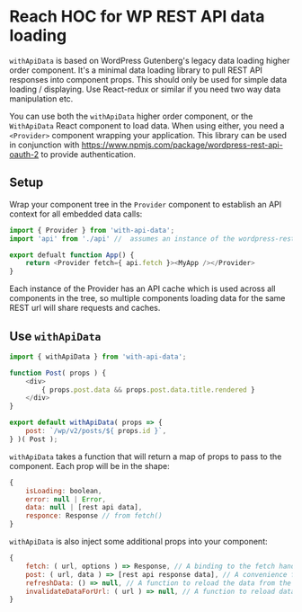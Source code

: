 # Reach HOC for WP REST API data loading

`withApiData` is based on WordPress Gutenberg's legacy data loading higher order component. It's a minimal data loading library to pull REST API responses into component props. This should only be used for simple data loading / displaying. Use React-redux or similar if you need two way data manipulation etc.

You can use both the `withApiData` higher order component, or the `WithApiData` React component to load data. When using either, you need a `<Provider>` component wrapping your application. This library can be used in conjunction with https://www.npmjs.com/package/wordpress-rest-api-oauth-2 to provide authentication.

## Setup

Wrap your component tree in the `Provider` component to establish an API context for all embedded data calls:

```js
import { Provider } from 'with-api-data';
import 'api' from './api' //  assumes an instance of the wordpress-rest-api-oauth-2

export defualt function App() {
    return <Provider fetch={ api.fetch }><MyApp /></Provider>
}
```

Each instance of the Provider has an API cache which is used across all components in the tree, so multiple components loading data for the same REST url will share requests and caches.

## Use `withApiData`

```js
import { withApiData } from 'with-api-data';

function Post( props ) {
    <div>
        { props.post.data && props.post.data.title.rendered }
    </div>
}

export default withApiData( props => {
    post: `/wp/v2/posts/${ props.id }`,
} )( Post );
```

`withApiData` takes a function that will return a map of props to pass to the component. Each prop will be in the shape:

```js
{
    isLoading: boolean,
    error: null | Error,
    data: null | [rest api data],
    responce: Response // from fetch()
}
```

`withApiData` is also inject some additional props into your component:

```js
{
    fetch: ( url, options ) => Response, // A binding to the fetch handler passed in the Provider.
    post: ( url, data ) => [rest api response data], // A convenience function for sending POST requests.
    refreshData: () => null, // A function to reload the data from the REST API for the component.
    invalidateDataForUrl: ( url ) => null, // A function to reload data for a specific URL that is used in this component.
}
```


